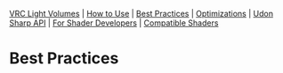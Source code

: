 [VRC Light Volumes](/README.md) | [How to Use](/Documentation/HowToUse.md) | [Best Practices](/Documentation/BestPractices.md) | [Optimizations](/Documentation/Optimizations.md) | [Udon Sharp API](/Documentation/UdonSharpAPI.md) | [For Shader Developers](/Documentation/ForShaderDevelopers.md) | [Compatible Shaders](/Documentation/CompatibleShaders.md)
# Best Practices
